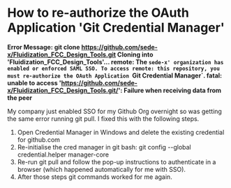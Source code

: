 # How to re-authorize the OAuth Application 'Git Credential Manager'
**Error Message: git clone https://github.com/sede-x/Fluidization_FCC_Design_Tools.git
Cloning into 'Fluidization_FCC_Design_Tools'...
remote: The `sede-x' organization has enabled or enforced SAML SSO. To access
remote: this repository, you must re-authorize the OAuth Application `Git Credential Manager`.
fatal: unable to access 'https://github.com/sede-x/Fluidization_FCC_Design_Tools.git/': Failure when receiving data from the peer**

My company just enabled SSO for my Github Org overnight so was getting the same error running git pull. I fixed this with the following steps.

1. Open Credential Manager in Windows and delete the existing credential for github.com
2. Re-initialise the cred manager in git bash: git config --global credential.helper manager-core
3. Re-run git pull and follow the pop-up instructions to authenticate in a browser (which happened automatically for me with SSO).
4. After those steps git commands worked for me again.
